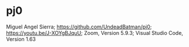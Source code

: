 # pj0
Miguel Angel Sierra;
https://github.com/UndeadBatman/pj0;
https://youtu.be/J-XOYgBJquU;
Zoom, Version 5.9.3;
Visual Studio Code, Version 1.63
